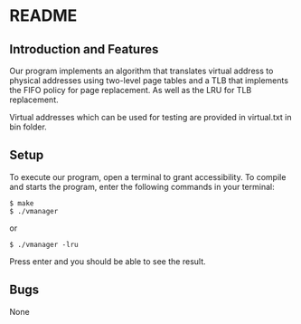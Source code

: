 # README

## Introduction and Features
Our program implements an algorithm that translates virtual address to physical addresses using two-level page tables and a TLB that implements the FIFO policy for page replacement. As well as the LRU for TLB replacement.

Virtual addresses which can be used for testing are provided in virtual.txt in bin folder.

## Setup
To execute our program, open a terminal to grant accessibility. To compile and starts the program, enter the following commands in your terminal:
```
$ make
$ ./vmanager
```
or
```
$ ./vmanager -lru
```
Press enter and you should be able to see the result.

## Bugs
None
